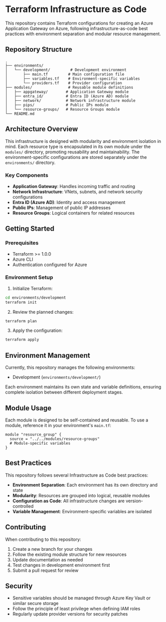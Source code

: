 # Terraform Infrastructure as Code

This repository contains Terraform configurations for creating an Azure Application Gateway on Azure, following infrastructure-as-code best practices with environment separation and modular resource management.

## Repository Structure

```
.
├── environments/
│   └── development/         # Development environment
│       ├── main.tf         # Main configuration file
│       ├── variables.tf    # Environment-specific variables
│       └── providers.tf    # Provider configuration
├── modules/                # Reusable module definitions
│   ├── appgateway/        # Application Gateway module
│   ├── entra_id/          # Entra ID (Azure AD) module
│   ├── network/           # Network infrastructure module
│   ├── pips/              # Public IPs module
│   └── resource-groups/   # Resource Groups module
└── README.md
```

## Architecture Overview

This infrastructure is designed with modularity and environment isolation in mind. Each resource type is encapsulated in its own module under the `modules/` directory, promoting reusability and maintainability. The environment-specific configurations are stored separately under the `environments/` directory.

### Key Components

- **Application Gateway**: Handles incoming traffic and routing
- **Network Infrastructure**: VNets, subnets, and network security configurations
- **Entra ID (Azure AD)**: Identity and access management
- **Public IPs**: Management of public IP addresses
- **Resource Groups**: Logical containers for related resources

## Getting Started

### Prerequisites

- Terraform >= 1.0.0
- Azure CLI
- Authentication configured for Azure

### Environment Setup

1. Initialize Terraform:
```bash
cd environments/development
terraform init
```

2. Review the planned changes:
```bash
terraform plan
```

3. Apply the configuration:
```bash
terraform apply
```

## Environment Management

Currently, this repository manages the following environments:
- Development (`environments/development/`)

Each environment maintains its own state and variable definitions, ensuring complete isolation between different deployment stages.

## Module Usage

Each module is designed to be self-contained and reusable. To use a module, reference it in your environment's `main.tf`:

```hcl
module "resource_group" {
  source = "../../modules/resource-groups"
  # Module-specific variables
}
```

## Best Practices

This repository follows several Infrastructure as Code best practices:
- **Environment Separation**: Each environment has its own directory and state
- **Modularity**: Resources are grouped into logical, reusable modules
- **Configuration as Code**: All infrastructure changes are version-controlled
- **Variable Management**: Environment-specific variables are isolated

## Contributing

When contributing to this repository:
1. Create a new branch for your changes
2. Follow the existing module structure for new resources
3. Update documentation as needed
4. Test changes in development environment first
5. Submit a pull request for review

## Security

- Sensitive variables should be managed through Azure Key Vault or similar secure storage
- Follow the principle of least privilege when defining IAM roles
- Regularly update provider versions for security patches

